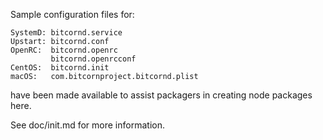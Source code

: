 Sample configuration files for:
```
SystemD: bitcornd.service
Upstart: bitcornd.conf
OpenRC:  bitcornd.openrc
         bitcornd.openrcconf
CentOS:  bitcornd.init
macOS:   com.bitcornproject.bitcornd.plist
```
have been made available to assist packagers in creating node packages here.

See doc/init.md for more information.
